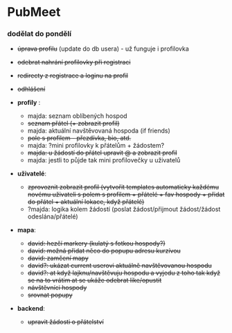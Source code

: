 # PubMeet
### dodělat do pondělí
- ~~úprava profilu~~ (update do db usera) - už funguje i profilovka
- ~~odebrat nahrání profilovky při registraci~~
- ~~redirecty z registrace a loginu na profil~~
- ~~odhlášení~~

- **profily** :
    - majda: seznam oblíbených hospod
    - ~~seznam přátel (+ zobrazit profil)~~
    - majda: aktuální navštěvovaná hospoda (if friends)
    - ~~pole s profilem - přezdívka, bio, atd.~~
    - majda: ?mini profilovky k přátelům + žádostem?
    - ~~majda: u žádostí do přátel upravit @ a zobrazit profil~~
    - majda: jestli to půjde tak mini profilovečky u uživatelů
 
- **uživatelé**:
    - ~~zprovoznit zobrazit profil (vytvořit templates automaticky každému novému uživateli s polem s profilem + přátelé + fav hospody + přidat do přátel + aktuální lokace, když přátelé)~~
    - ?majda: logika kolem žádostí (poslat žádost/přijmout žádost/žádost odeslána/přátelé)

- **mapa**:
    - ~~david: hezčí markery (kulatý s fotkou hospody?)~~
    - ~~david: možná přidat něco do popupu adresu kurzívou~~
    - ~~david: zamčení mapy~~
    - ~~david?: ukázat current userovi aktuálně navštěvovanou hospodu~~
    - ~~david?: at když lajknu/navštěvuju hospodu a vyjedu z toho tak když se na to vrátim at se ukáže odebrat like/opustit~~
    - ~~návštěvníci hospody~~
    - ~~srovnat popupy~~

- **backend**:
    - ~~upravit žádosti o přátelství~~

